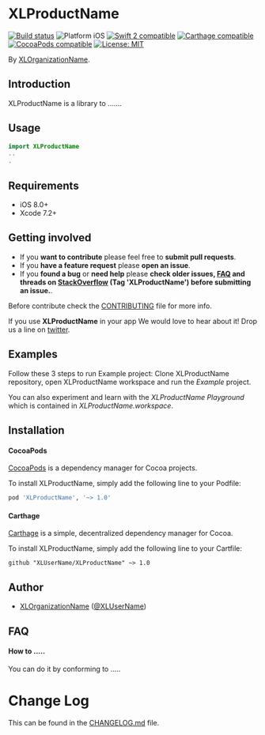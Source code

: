 # XLProductName

<p align="left">
<a href="https://travis-ci.org/XLUserName/XLProductName"><img src="https://travis-ci.org/XLUserName/XLProductName.svg?branch=master" alt="Build status" /></a>
<img src="https://img.shields.io/badge/platform-iOS-blue.svg?style=flat" alt="Platform iOS" />
<a href="https://developer.apple.com/swift"><img src="https://img.shields.io/badge/swift2-compatible-4BC51D.svg?style=flat" alt="Swift 2 compatible" /></a>
<a href="https://github.com/Carthage/Carthage"><img src="https://img.shields.io/badge/Carthage-compatible-4BC51D.svg?style=flat" alt="Carthage compatible" /></a>
<a href="https://cocoapods.org/pods/XLActionController"><img src="https://img.shields.io/cocoapods/v/XLProductName.svg" alt="CocoaPods compatible" /></a>
<a href="https://raw.githubusercontent.com/XLUserName/XLProductName/master/LICENSE"><img src="http://img.shields.io/badge/license-MIT-blue.svg?style=flat" alt="License: MIT" /></a>
</p>

By [XLOrganizationName](http://XLUserName.com).

## Introduction

XLProductName is a library to .......

<!-- <img src="Example/XLProductName.gif" width="300"/> -->

## Usage

```swift
import XLProductName
..
.
```

## Requirements

* iOS 8.0+
* Xcode 7.2+

## Getting involved

* If you **want to contribute** please feel free to **submit pull requests**.
* If you **have a feature request** please **open an issue**.
* If you **found a bug** or **need help** please **check older issues, [FAQ](#faq) and threads on [StackOverflow](http://stackoverflow.com/questions/tagged/XLProductName) (Tag 'XLProductName') before submitting an issue.**.

Before contribute check the [CONTRIBUTING](https://github.com/XLUserName/XLProductName/blob/master/CONTRIBUTING.md) file for more info.

If you use **XLProductName** in your app We would love to hear about it! Drop us a line on [twitter](https://twitter.com/XLUserName).

## Examples

Follow these 3 steps to run Example project: Clone XLProductName repository, open XLProductName workspace and run the *Example* project.

You can also experiment and learn with the *XLProductName Playground* which is contained in *XLProductName.workspace*.

## Installation

#### CocoaPods

[CocoaPods](https://cocoapods.org/) is a dependency manager for Cocoa projects.

To install XLProductName, simply add the following line to your Podfile:

```ruby
pod 'XLProductName', '~> 1.0'
```

#### Carthage

[Carthage](https://github.com/Carthage/Carthage) is a simple, decentralized dependency manager for Cocoa.

To install XLProductName, simply add the following line to your Cartfile:

```ogdl
github "XLUserName/XLProductName" ~> 1.0
```

## Author

* [XLOrganizationName](https://github.com/XLUserName) ([@XLUserName](https://twitter.com/XLUserName))

## FAQ

#### How to .....

You can do it by conforming to .....

# Change Log

This can be found in the [CHANGELOG.md](CHANGELOG.md) file.
